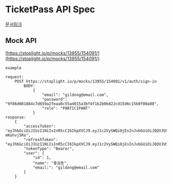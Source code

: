 # TicketPass API Spec

[문서링크](https://stoplight.io/p/docs/gh/tikketpass/ticketpass-api-spec)

## Mock API

[https://stoplight.io/p/mocks/13955/154091/](https://stoplight.io/p/mocks/13955/154091/)

```
example

request:
	POST https://stoplight.io/p/mocks/13955/154091/v1/auth/sign-in
		BODY:
			{
				"email": "gildong@email.com",
				"password": "9f86d081884c7d659a2feaa0c55ad015a3bf4f1b2b0b822cd15d6c15b0f00a08",
				"role": "PARTICIPANT"
			}
response:
	{
		"accessToken": "eyJhbGciOiJIUzI1NiIsInR5cCI6IkpXVCJ9.eyJ1c2VySWQiOjEsInJvbGUiOiJQQVJUSUNJUEFOVCIsImV4cCI6MTYwNjA5NzE0MDU0Nn0.t9E6KvykkkIvlivwlyQjG9E7kTu81GMfI-mKohvj5Ro",
		"refreshToken": "eyJhbGciOiJIUzI1NiIsInR5cCI6IkpXVCJ9.eyJ1c2VySWQiOjEsInJvbGUiOiJQQVJUSUNJUEFOVCIsImV4cCI6MTY4Mzg1NzE1OTc3M30.SWT55JmoheoYhgWSjV3LYMCxbVG22t52ODvQAJKZBD0",
		"tokenType": "Bearer",
		"user": {
   			"id": 1,
 			"name": "홍길동",
 			"email:": "gildong@email.com"
		}
	}
	
```
